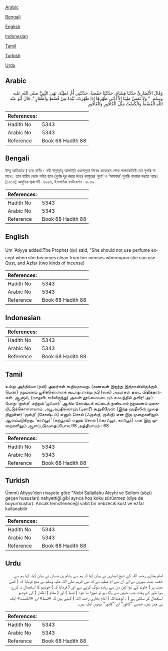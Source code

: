[Arabic](#arabic)

[Bengali](#bengali)

[English](#english)

[Indonesian](#indonesian)

[Tamil](#tamil)

[Turkish](#turkish)

[Urdu](#urdu)

## Arabic


<div dir="rtl" lang="ar" style={{fontSize:'larger',backgroundColor:'#f8f9fa',padding:20}}>
وَقَالَ الأَنْصَارِيُّ حَدَّثَنَا هِشَامٌ، حَدَّثَتْنَا حَفْصَةُ، حَدَّثَتْنِي أُمُّ عَطِيَّةَ، نَهَى النَّبِيُّ صلى الله عليه وسلم ‏ "‏ وَلاَ تَمَسَّ طِيبًا إِلاَّ أَدْنَى طُهْرِهَا إِذَا طَهُرَتْ، نُبْذَةً مِنْ قُسْطٍ وَأَظْفَارٍ ‏"‏‏.‏ قَالَ أَبُو عَبْد اللَّهِ الْقُسْطُ وَالْكُسْتُ مِثْلُ الْكَافُورِ وَالْقَافُورِ
</div>
<div style={{backgroundColor:'#f8f9fa',padding:20, marginBottom: 10}}><table> <thead> <tr> <th>References:</th> <th></th> </tr> </thead> <tbody><tr><td>Hadith No</td><td>5343</td></tr><tr><td>Arabic No</td><td>5343</td></tr><tr><td>Reference</td><td>Book 68 Hadith 88</td></tr></tbody></table></div>

## Bengali


<div dir="ltr" lang="bn" style={{fontSize:'larger',backgroundColor:'#f8f9fa',padding:20}}>
উম্মু আতিয়্যাহ ( হতে বর্ণিত। নবী সাল্লাল্লাহু আলাইহি ওয়াসাল্লাম নিষেধ করেছেন শোক পালনকারিণী যেন সুগন্ধি না মাখে। তবে হায়িয থেকে পবিত্র হলে (দুর্গন্ধ দূর করার জন্য) কাফূরের ‘কুস্ত’ ও ‘আযফার’ সুগন্ধি ব্যবহার করতে পারে। [১৩১৩] আধুনিক প্রকাশনী- ৪৯৪৩, ইসলামিক ফাউন্ডেশন- ৪৮৩৯
</div>
<div style={{backgroundColor:'#f8f9fa',padding:20, marginBottom: 10}}><table> <thead> <tr> <th>References:</th> <th></th> </tr> </thead> <tbody><tr><td>Hadith No</td><td>5343</td></tr><tr><td>Arabic No</td><td>5343</td></tr><tr><td>Reference</td><td>Book 68 Hadith 88</td></tr></tbody></table></div>

## English


<div dir="ltr" lang="en" style={{fontSize:'larger',backgroundColor:'#f8f9fa',padding:20}}>
Um 'Atiyya added:The Prophet (ﷺ) said, "She should not use perfume except when she becomes clean from her menses whereupon she can use Qust, and Azfar (two kinds of incense)
</div>
<div style={{backgroundColor:'#f8f9fa',padding:20, marginBottom: 10}}><table> <thead> <tr> <th>References:</th> <th></th> </tr> </thead> <tbody><tr><td>Hadith No</td><td>5343</td></tr><tr><td>Arabic No</td><td>5343</td></tr><tr><td>Reference</td><td>Book 68 Hadith 88</td></tr></tbody></table></div>

## Indonesian


<div dir="ltr" lang="id" style={{fontSize:'larger',backgroundColor:'#f8f9fa',padding:20}}>

</div>
<div style={{backgroundColor:'#f8f9fa',padding:20, marginBottom: 10}}><table> <thead> <tr> <th>References:</th> <th></th> </tr> </thead> <tbody><tr><td>Hadith No</td><td>5343</td></tr><tr><td>Arabic No</td><td>5343</td></tr><tr><td>Reference</td><td>Book 68 Hadith 88</td></tr></tbody></table></div>

## Tamil


<div dir="ltr" lang="ta" style={{fontSize:'larger',backgroundColor:'#f8f9fa',padding:20}}>
உம்மு அத்திய்யா (ரலி) அவர்கள் கூறியதாவது: (கணவன் இறந்து இத்தாவிலிருக்கும் பெண்) நறுமணம் பூசிக்கொள்ளக் கூடாது என்று நபி (ஸல்) அவர்கள் தடை விதித்தார்கள். ஆனால், (மாதவிடாயிலிருந்து) அவள் தூய்மையடையும் சமயத்தில் தவிர! அப்போது ‘குஸ்த்’ மற்றும் ‘ழஃபார்’ ஆகிய கோஷ்டக் கட்டைத் துண்டால் நறுமணப் புகையிட்டுக்கொள்ளலாம். அபூஅப்தில்லாஹ் (புகாரீ) கூறுகிறேன்: (இந்த ஹதீஸின் மூலத்திலுள்ள) ‘குஸ்த்’ (கோஷ்டம்) எனும் சொல் (ஃகுஸ்த், குஸ்த்) என இரு முறைகளிலும் ஆளப்படுகிறது. ‘காஃபூர்’ (கற்பூரம்) எனும் சொல் (ஃகாஃபூர், காஃபூர்) என இரு முறைகளிலும் ஆளப்படுவதைப்போல.98 அத்தியாயம் : 68
</div>
<div style={{backgroundColor:'#f8f9fa',padding:20, marginBottom: 10}}><table> <thead> <tr> <th>References:</th> <th></th> </tr> </thead> <tbody><tr><td>Hadith No</td><td>5343</td></tr><tr><td>Arabic No</td><td>5343</td></tr><tr><td>Reference</td><td>Book 68 Hadith 88</td></tr></tbody></table></div>

## Turkish


<div dir="ltr" lang="tr" style={{fontSize:'larger',backgroundColor:'#f8f9fa',padding:20}}>
Ümmü Atiyye'den rivayete göre "Nebi Sallallahu Aleyhi ve Sellem (sözü geçen hususları) nehyettiği gibi ayrıca hoş koku sürünmez (diye de buyurmuştur). Ancak temizleneceği vakit bir nebzecik kust ve ezfar kullanabilir
</div>
<div style={{backgroundColor:'#f8f9fa',padding:20, marginBottom: 10}}><table> <thead> <tr> <th>References:</th> <th></th> </tr> </thead> <tbody><tr><td>Hadith No</td><td>5343</td></tr><tr><td>Arabic No</td><td>5343</td></tr><tr><td>Reference</td><td>Book 68 Hadith 88</td></tr></tbody></table></div>

## Urdu


<div dir="rtl" lang="ur" style={{fontSize:'larger',backgroundColor:'#f8f9fa',padding:20}}>
امام بخاری رحمہ اللہ کے شیخ انصاری نے بیان کیا کہ ہم سے ہشام بن حسان نے بیان کیا، کہا ہم سے حفصہ بنت سیرین نے اور ان سے ام عطیہ نے کہ نبی کریم صلی اللہ علیہ وسلم نے منع فرمایا کہ ( کسی میت پر ) خاوند کے سوا تین دن سے زیادہ سوگ کرنے سے اور ( فرمایا کہ ) خوشبو کا استعمال نہ کرے، سوا طہر کے وقت جب حیض سے پاک ہو تو تھوڑا سا عود ( قسط ) اور ( مقام ) اظفار ( کی خوشبو استعمال کر سکتی ہے ) ، ابوعبداللہ ( امام بخاری رحمہ اللہ ) کہتے ہیں کہ «قسط» اور «الكست» ایک ہی چیز ہیں، جیسے ”کافور“ اور ”قافور“ دونوں ایک ہیں۔
</div>
<div style={{backgroundColor:'#f8f9fa',padding:20, marginBottom: 10}}><table> <thead> <tr> <th>References:</th> <th></th> </tr> </thead> <tbody><tr><td>Hadith No</td><td>5343</td></tr><tr><td>Arabic No</td><td>5343</td></tr><tr><td>Reference</td><td>Book 68 Hadith 88</td></tr></tbody></table></div>